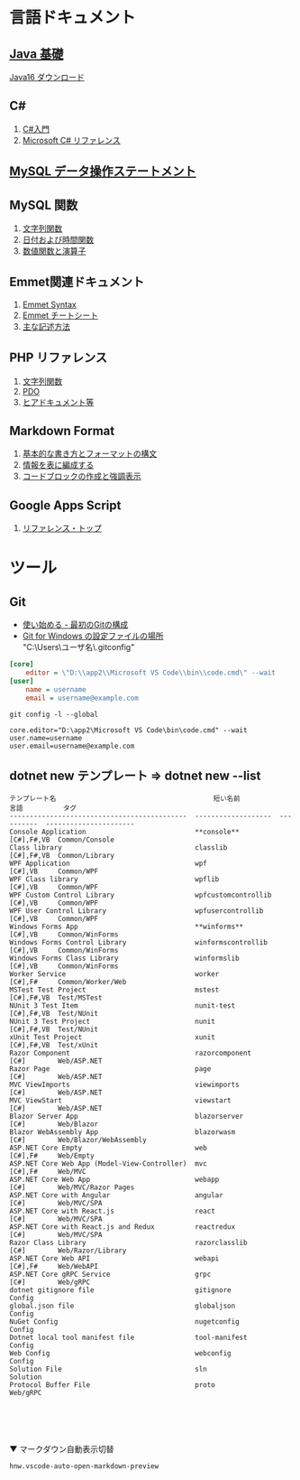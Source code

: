 # 言語ドキュメント

## [Java 基礎](https://java-code.jp/)
[Java16 ダウンロード](http://jdk.java.net/java-se-ri/16)

## C#
1. [C#入門](https://www.tohoho-web.com/ex/c-sharp.html)
2. [Microsoft C# リファレンス](https://docs.microsoft.com/ja-jp/dotnet/csharp/language-reference/)

## [MySQL データ操作ステートメント](https://dev.mysql.com/doc/refman/5.6/ja/sql-syntax-data-manipulation.html)

## MySQL 関数
1. [文字列関数](https://dev.mysql.com/doc/refman/5.6/ja/string-functions.html)
2. [日付および時間関数](https://dev.mysql.com/doc/refman/5.6/ja/date-and-time-functions.html)
3. [数値関数と演算子](https://dev.mysql.com/doc/refman/5.6/ja/numeric-functions.html)

## Emmet関連ドキュメント
1. [Emmet Syntax](https://docs.emmet.io/abbreviations/syntax/)
2. [Emmet チートシート](https://docs.emmet.io/cheat-sheet/)
3. [主な記述方法](https://blog.proglus.jp/4428/#i-2)

## PHP リファレンス
1. [文字列関数](https://www.php.net/manual/ja/ref.strings.php)
2. [PDO](https://www.php.net/manual/ja/book.pdo.php)
3. [ヒアドキュメント等](https://www.php.net/manual/ja/language.types.string.php)

## Markdown Format
1. [基本的な書き方とフォーマットの構文](https://docs.github.com/ja/github/writing-on-github/getting-started-with-writing-and-formatting-on-github/basic-writing-and-formatting-syntax)
2. [情報を表に編成する](https://docs.github.com/ja/github/writing-on-github/working-with-advanced-formatting/organizing-information-with-tables)
3. [コードブロックの作成と強調表示](https://docs.github.com/ja/github/writing-on-github/working-with-advanced-formatting/creating-and-highlighting-code-blocks)

## Google Apps Script
1. [リファレンス・トップ](https://developers.google.com/apps-script/reference)

# ツール

## Git
- [使い始める - 最初のGitの構成](https://git-scm.com/book/ja/v2/%E4%BD%BF%E3%81%84%E5%A7%8B%E3%82%81%E3%82%8B-%E6%9C%80%E5%88%9D%E3%81%AEGit%E3%81%AE%E6%A7%8B%E6%88%90)
- [Git for Windows の設定ファイルの場所](https://qiita.com/masmatsum/items/da780bed0472bfd74fa8)\
"C:\Users\ユーザ名\\.gitconfig"
```ini
[core]
	editor = \"D:\\app2\\Microsoft VS Code\\bin\\code.cmd\" --wait
[user]
	name = username
	email = username@example.com
```
```
git config -l --global
```
```
core.editor="D:\app2\Microsoft VS Code\bin\code.cmd" --wait
user.name=username
user.email=username@example.com
```
## dotnet new テンプレート => dotnet new --list
```
テンプレート名                                       短い名前                 言語          タグ
--------------------------------------------  -------------------  ----------  ----------------------
Console Application                           **console**              [C#],F#,VB  Common/Console
Class library                                 classlib             [C#],F#,VB  Common/Library
WPF Application                               wpf                  [C#],VB     Common/WPF
WPF Class library                             wpflib               [C#],VB     Common/WPF
WPF Custom Control Library                    wpfcustomcontrollib  [C#],VB     Common/WPF
WPF User Control Library                      wpfusercontrollib    [C#],VB     Common/WPF
Windows Forms App                             **winforms**             [C#],VB     Common/WinForms
Windows Forms Control Library                 winformscontrollib   [C#],VB     Common/WinForms
Windows Forms Class Library                   winformslib          [C#],VB     Common/WinForms
Worker Service                                worker               [C#],F#     Common/Worker/Web
MSTest Test Project                           mstest               [C#],F#,VB  Test/MSTest
NUnit 3 Test Item                             nunit-test           [C#],F#,VB  Test/NUnit
NUnit 3 Test Project                          nunit                [C#],F#,VB  Test/NUnit
xUnit Test Project                            xunit                [C#],F#,VB  Test/xUnit
Razor Component                               razorcomponent       [C#]        Web/ASP.NET
Razor Page                                    page                 [C#]        Web/ASP.NET
MVC ViewImports                               viewimports          [C#]        Web/ASP.NET
MVC ViewStart                                 viewstart            [C#]        Web/ASP.NET
Blazor Server App                             blazorserver         [C#]        Web/Blazor
Blazor WebAssembly App                        blazorwasm           [C#]        Web/Blazor/WebAssembly
ASP.NET Core Empty                            web                  [C#],F#     Web/Empty
ASP.NET Core Web App (Model-View-Controller)  mvc                  [C#],F#     Web/MVC
ASP.NET Core Web App                          webapp               [C#]        Web/MVC/Razor Pages
ASP.NET Core with Angular                     angular              [C#]        Web/MVC/SPA
ASP.NET Core with React.js                    react                [C#]        Web/MVC/SPA
ASP.NET Core with React.js and Redux          reactredux           [C#]        Web/MVC/SPA
Razor Class Library                           razorclasslib        [C#]        Web/Razor/Library
ASP.NET Core Web API                          webapi               [C#],F#     Web/WebAPI
ASP.NET Core gRPC Service                     grpc                 [C#]        Web/gRPC
dotnet gitignore file                         gitignore                        Config
global.json file                              globaljson                       Config
NuGet Config                                  nugetconfig                      Config
Dotnet local tool manifest file               tool-manifest                    Config
Web Config                                    webconfig                        Config
Solution File                                 sln                              Solution
Protocol Buffer File                          proto                            Web/gRPC
```


\
\
\
\
▼ マークダウン自動表示切替
```
hnw.vscode-auto-open-markdown-preview
```
